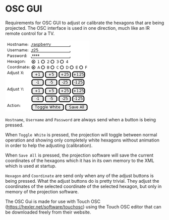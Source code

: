 # OSC GUI

Requirements for OSC GUI to adjust or calibrate the hexagons that are being projected. The OSC interface is used in one direction, much like an IR remote control for a TV.

![](remote.png)

`Hostname`, `Username` and `Password` are always send when a button is being pressed.

When `Toggle White` is pressed, the projection will toggle between normal operation and showing only completely white hexagons without animation in order to help the adjusting (calibration).

When `Save All` is pressed, the projection software will save the current coordinates of the hexagons which it has in its own memory to the XML which is used at startup.

`Hexagon` and `Coordinate` are send only when any of the adjust buttons is being pressed. What the adjust buttons do is pretty trivial. They adjust the coordinates of the selected coordinate of the selected hexagon, but only in memory of the projection software.

The OSC Gui is made for use with Touch OSC (https://hexler.net/software/touchosc) using the Touch OSC editor that can be downloaded freely from their website.
